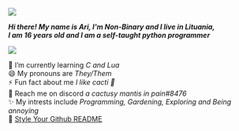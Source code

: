 ![](https://forthebadge.com/images/badges/powered-by-black-magic.svg) <br/>

***Hi there! My name is Ari, I'm Non-Binary and I live in Lituania,<br/>
I am 16 years old and I am a self-taught python programmer***

![](https://github-readme-stats-sabesansathananthan.vercel.app/api?username=B00bleaTea&show_icons=true&hide_border=true&theme=radical)

🌱 I’m currently learning *C and Lua* <br/>
😄 My pronouns are *They/Them* <br/>
⚡ Fun fact about me *I like cacti 🌵* <br/>
👾 Reach me on discord *a cactusy mantis in pain#8476* <br/>
✨ My intrests include *Programming, Gardening, Exploring and Being annoying* <br/>
🔭 [Style Your Github README](https://github.com/anuraghazra/github-readme-stats/)
